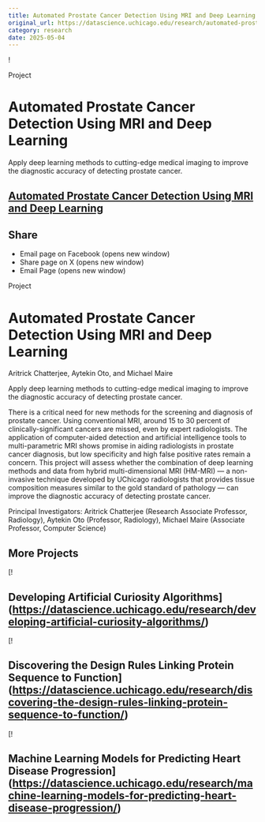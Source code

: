 ```yaml
---
title: Automated Prostate Cancer Detection Using MRI and Deep Learning – DSI
original_url: https://datascience.uchicago.edu/research/automated-prostate-cancer-detection-using-mri-and-deep-learning
category: research
date: 2025-05-04
---
```


!

Project

# Automated Prostate Cancer Detection Using MRI and Deep Learning

Apply deep learning methods to cutting-edge medical imaging to improve the diagnostic accuracy of detecting prostate cancer.

## [Automated Prostate Cancer Detection Using MRI and Deep Learning](https://datascience.uchicago.edu/research/automated-prostate-cancer-detection-using-mri-and-deep-learning/)

## Share

* Email page on Facebook (opens new window)
* Share page on X (opens new window)
* Email Page (opens new window)

<!-- Table-like structure detected -->

Project

# Automated Prostate Cancer Detection Using MRI and Deep Learning

Aritrick Chatterjee, Aytekin Oto, and Michael Maire

Apply deep learning methods to cutting-edge medical imaging to improve the diagnostic accuracy of detecting prostate cancer.

There is a critical need for new methods for the screening and diagnosis of prostate cancer. Using conventional MRI, around 15 to 30 percent of clinically-significant cancers are missed, even by expert radiologists. The application of computer-aided detection and artificial intelligence tools to multi-parametric MRI shows promise in aiding radiologists in prostate cancer diagnosis, but low specificity and high false positive rates remain a concern. This project will assess whether the combination of deep learning methods and data from hybrid multi-dimensional MRI (HM-MRI) — a non-invasive technique developed by UChicago radiologists that provides tissue composition measures similar to the gold standard of pathology — can improve the diagnostic accuracy of detecting prostate cancer.

Principal Investigators: Aritrick Chatterjee (Research Associate Professor, Radiology), Aytekin Oto (Professor, Radiology), Michael Maire (Associate Professor, Computer Science)

## More Projects

[! 

## Developing Artificial Curiosity Algorithms](https://datascience.uchicago.edu/research/developing-artificial-curiosity-algorithms/)

[! 

## Discovering the Design Rules Linking Protein Sequence to Function](https://datascience.uchicago.edu/research/discovering-the-design-rules-linking-protein-sequence-to-function/)

[! 

## Machine Learning Models for Predicting Heart Disease Progression](https://datascience.uchicago.edu/research/machine-learning-models-for-predicting-heart-disease-progression/)